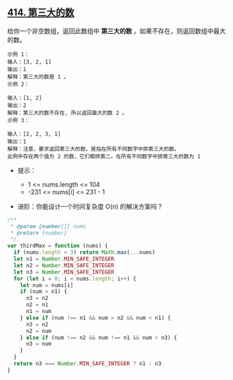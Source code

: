 ## [414. 第三大的数](https://leetcode-cn.com/problems/third-maximum-number/)

给你一个非空数组，返回此数组中 **第三大的数** 。如果不存在，则返回数组中最大的数。

```
示例 1：
输入：[3, 2, 1]
输出：1
解释：第三大的数是 1 。
示例 2：

输入：[1, 2]
输出：2
解释：第三大的数不存在, 所以返回最大的数 2 。
示例 3：

输入：[2, 2, 3, 1]
输出：1
解释：注意，要求返回第三大的数，是指在所有不同数字中排第三大的数。
此例中存在两个值为 2 的数，它们都排第二。在所有不同数字中排第三大的数为 1 
```

* 提示：
  * 1 <= nums.length <= 104
  * -231 <= nums[i] <= 231 - 1

* 进阶：你能设计一个时间复杂度 O(n) 的解决方案吗？

``` js
/**
 * @param {number[]} nums
 * @return {number}
 */
var thirdMax = function (nums) {
  if (nums.length < 3) return Math.max(...nums)
  let n1 = Number.MIN_SAFE_INTEGER
  let n2 = Number.MIN_SAFE_INTEGER
  let n3 = Number.MIN_SAFE_INTEGER
  for (let i = 0; i < nums.length; i++) {
    let num = nums[i]
    if (num > n1) {
      n3 = n2
      n2 = n1
      n1 = num
    } else if (num !== n1 && num > n2 && num < n1) {
      n3 = n2
      n2 = num
    } else if (num !== n2 && num !== n1 && num > n3) {
      n3 = num
    }
  }
  return n3 === Number.MIN_SAFE_INTEGER ? n1 : n3
}
```

